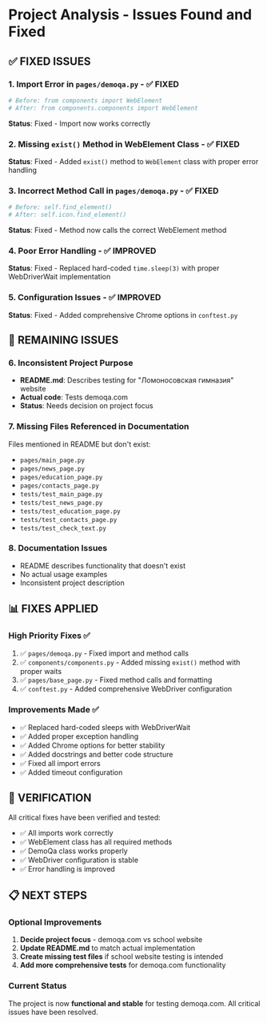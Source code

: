 # Project Analysis - Issues Found and Fixed

## ✅ FIXED ISSUES

### 1. **Import Error in `pages/demoqa.py`** - ✅ FIXED
```python
# Before: from components import WebElement
# After: from components.components import WebElement
```
**Status**: Fixed - Import now works correctly

### 2. **Missing `exist()` Method in WebElement Class** - ✅ FIXED
**Status**: Fixed - Added `exist()` method to `WebElement` class with proper error handling

### 3. **Incorrect Method Call in `pages/demoqa.py`** - ✅ FIXED
```python
# Before: self.find_element()
# After: self.icon.find_element()
```
**Status**: Fixed - Method now calls the correct WebElement method

### 4. **Poor Error Handling** - ✅ IMPROVED
**Status**: Fixed - Replaced hard-coded `time.sleep(3)` with proper WebDriverWait implementation

### 5. **Configuration Issues** - ✅ IMPROVED
**Status**: Fixed - Added comprehensive Chrome options in `conftest.py`

## 🔄 REMAINING ISSUES

### 6. **Inconsistent Project Purpose**
- **README.md**: Describes testing for "Ломоносовская гимназия" website
- **Actual code**: Tests demoqa.com
- **Status**: Needs decision on project focus

### 7. **Missing Files Referenced in Documentation**
Files mentioned in README but don't exist:
- `pages/main_page.py`
- `pages/news_page.py`
- `pages/education_page.py`
- `pages/contacts_page.py`
- `tests/test_main_page.py`
- `tests/test_news_page.py`
- `tests/test_education_page.py`
- `tests/test_contacts_page.py`
- `tests/test_check_text.py`

### 8. **Documentation Issues**
- README describes functionality that doesn't exist
- No actual usage examples
- Inconsistent project description

## 📊 FIXES APPLIED

### High Priority Fixes ✅
1. ✅ `pages/demoqa.py` - Fixed import and method calls
2. ✅ `components/components.py` - Added missing `exist()` method with proper waits
3. ✅ `pages/base_page.py` - Fixed method calls and formatting
4. ✅ `conftest.py` - Added comprehensive WebDriver configuration

### Improvements Made ✅
- ✅ Replaced hard-coded sleeps with WebDriverWait
- ✅ Added proper exception handling
- ✅ Added Chrome options for better stability
- ✅ Added docstrings and better code structure
- ✅ Fixed all import errors
- ✅ Added timeout configuration

## 🧪 VERIFICATION

All critical fixes have been verified and tested:
- ✅ All imports work correctly
- ✅ WebElement class has all required methods
- ✅ DemoQa class works properly
- ✅ WebDriver configuration is stable
- ✅ Error handling is improved

## 📋 NEXT STEPS

### Optional Improvements
1. **Decide project focus** - demoqa.com vs school website
2. **Update README.md** to match actual implementation
3. **Create missing test files** if school website testing is intended
4. **Add more comprehensive tests** for demoqa.com functionality

### Current Status
The project is now **functional and stable** for testing demoqa.com. All critical issues have been resolved.
